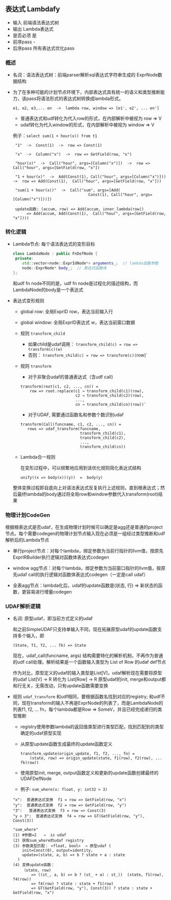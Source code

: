 ## 表达式 Lambdafy

- 输入	前端语法表达式树
- 输出	Lambda表达式
- 是否必须	是
- 前序pass	-
- 后序pass	所有表达式优化pass
      
### 概述
- 名词：语法表达式树：前端parser解析sql表达式字符串生成的 ExprNode数据结构

- 为了在多种可能的计划节点环境下，内部表达式具有统一的语义和类型推断能力，该pass将语法形式的表达式树转换成lambda形式。
  ```
  e1, e2, e3,... en  ->  lambda row, window => [e1', e2', ... en']
  ```
  - 普通表达式和udf转化为代入row的形式，在内部解析中被视为 row => V
  - udaf转化为代入window的形式，在内部解析中被视为  window => V
  
  例子：`select sum(1 + hour(x)) from t1`
   ```
    "1"	 ->  Const(1)  ->  row => Const(1)
    
    "x"	 ->  Column("x")  ->  row => GetField(row, "x")
    
    "hour(x)"  ->  Call("hour", args=[Column("x")])  ->  row => Call("hour", args=[GetField(row, "x"])
    
    "1 + hour(x)"  ->  Add(Const(1), Call("hour", args=[Column("x")]))  ->  row => Add(Const(1),  Call("hour", args=[GetField(row, "x"]))
    
    "sum(1 + hour(x))"  ->  Call("sum", args=[Add(
                                    Const(1), Call("hour", args=[Column("x")]))])
                               
    update函数: (accum, row) => Add(accum, inner_lambda(row))
         => Add(accum, Add(Const(1),  Call("hour", args=[GetField(row, "x"])))                    
     ```

### 转化逻辑
- Lambda节点: 每个语法表达式的变形目标
    ```c++
    class LambdaNode : public FnDefNode {
     private:
        std::vector<node::ExprIdNode*> arguments_;  // lambda函数参数
        node::ExprNode* body_;  // 表达式函数体
    };
    ```

    和udf fn node不同的是，udf fn node是过程化的描述结构，而LambdaNode的body是一个表达式

- 表达式变形规则
    - global row: 全局ExprID row，表达当前输入行

    - global window: 全局ExprID表达式 w，表达当前窗口数据

    - 规则 `transform_child`
   
        - 如果child是udaf调用： `transform_child(c) = row => transform(c)(w)`
        - 否则： `transform_child(c) = row => transform(c)(`row)`
          
    - 规则 `transform`
        
        - 对于非聚合udaf的普通表达式（含udf call）
        ```
        transform(root(c1, c2, ..., cn)) = 
            row => root.replace(c1 → transform_child(c1)(row),
                                c2 → transform_child(c2)(row),
                                ...,
                                cn → transform_child(cn)(row))`
        ```

        - 对于UDAF, 需要通过函数名和参数个数识别udaf
        ```
        transform(Call(funcname, c1, c2, ..., cn)) =
           rows => udaf_transform(funcname, 
                                  transform_child(c1),
                                  transform_child(c2),
                                  ...,
                                  transform_child(cn)) 
        ```
    
    - Lambda合一规则
    
        在变形过程中，可以频繁地应用到该优化规则简化表达式结构
        
        `unify((x => body(x))(y))  =  body(y)`
      
    整体变换过程即自底向上对语法表达式反复执行上述规则，直到根表达式；然后最终lambda的body通过将全局row和window参数代入transform(root)结果
  
### 物理计划CodeGen
根据根表达式是否udaf，在生成物理计划时候可以确定是agg还是普通的project节点。每个需要codegen的物理计划节点输入现在必须是一组经过类型推断和udf解析后的Lambda节点
            
- 单行project节点：对每个lambda，绑定参数为当前行指针的llvm值，按原先ExprIRBuilder执行逻辑对函数体表达式codegen

- window agg节点：对每个lambda，绑定参数为当前窗口指针的llvm值，按原先udaf call的执行逻辑对函数体表达式codegen（一定是call udaf）

- 全表agg节点：lambda化后，udaf的update函数是(状态, 行) => 新状态的函数，更容易进行增量codegen
             

### UDAF解析逻辑
- 名词: 原型udaf，即当前方式定义的udaf

    和之前SimpleUDAF只支持单输入不同，现在拓展原型udaf的update函数支持多个输入，即
    
    `(State, T1, T2, ... Tk) => State`
    
    现在，udaf_call(funcname, args) 结构需要特化的解析机制，不再作为普通的udf call处理。解析结果是一个函数输入类型为 List of Row 的udaf def节点
             
    作为对比，原型定义的udaf的输入类型是List[V]，udaf解析现在需要将原型的udaf List[V] → R 转化为 List[Row] → R 
    原型udaf的init, merge和output都和行无关，无需改动，只有update函数需要变换
             
- 规则 `udaf_transform`
    和udf相同，要根据函数名找到对应的registry; 和udf不同，现在transform的输入不再是ExprNode的列表了，而是LambdaNode的列表f1, f2, ... fn，每个lambda都是Row => SomeV，并且已经完成递归的类型推断

    - registry使用参数lambda的返回值类型进行类型匹配，找到匹配到的类型确定的udaf原型实现

    - 从原型update函数生成最终的update函数定义
       ```
       transform_update(origin_update, f1, f2, ..., fn) =
           (state, row) => origin_update(state, f1(row), f2(row), ... fk(row))
       ```
    - 使用原型init, merge, output函数定义和更新的update函数创建最终的UDAFDefNode

    - 例子: `sum_where(x: float, y: int32 > 3)`
    ```
    "x":  普通表达式变换  f1 = row => GetField(row, "x")
    "y":  普通表达式变换  f2 = row => GetField(row, "y")
    "3":   普通表达式变换  f3 = row => Const(3)
    "y > 3":  普通表达式变换  f4 = row => GT(GetField(row, "y"), Const(3))
    
    "sum_where"
    (1) #参数=2   →  is udaf
    (2) 获取sum_where的udaf registry
    (3) 参数类型匹配： <float, bool>  → 原型udaf (
        init=Const(0), output=identity, 
        update=(state, a, b) => b ? state + a : state
      ) 
    (4) 变换update函数：
        （state, row) 
            => ((st_, a, b) => b ? (st_ + a) : st_))  (state, f1(row), f4(row))
            => f4(row) ? state : state + f1(row) 
            => GT(GetField(row, "y"), Const(3)) ? state : state + GetField(row, "x")
    ```
